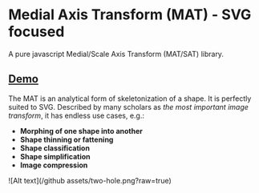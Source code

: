 # Medial Axis Transform (MAT) - SVG focused
A pure javascript Medial/Scale Axis Transform (MAT/SAT) library.

## [Demo](http://mat-demo.appspot.com)

The MAT is an analytical form of skeletonization of a shape. It is perfectly suited to SVG. Described by many scholars as *the most important image transform*, it has endless use cases, e.g.:
* **Morphing of one shape into another**
* **Shape thinning or fattening**
* **Shape classification**
* **Shape simplification**
* **Image compression**


![Alt text](/github assets/two-hole.png?raw=true)


<!-- SVGs from publicdomainvectors.org -->